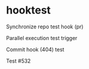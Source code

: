 # hooktest

Synchronize repo test hook (pr)

Parallel execution test trigger 

Commit hook (404) test

Test #532


